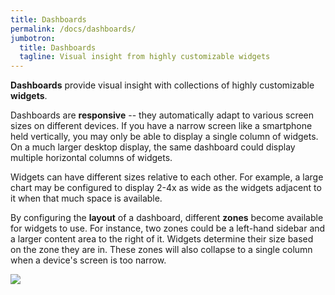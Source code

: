 ```yaml
---
title: Dashboards
permalink: /docs/dashboards/
jumbotron:
  title: Dashboards
  tagline: Visual insight from highly customizable widgets
---
```


**Dashboards** provide visual insight with collections of highly customizable **widgets**.

Dashboards are **responsive** -- they automatically adapt to various screen sizes on different devices. If you have a narrow screen like a smartphone held vertically, you may only be able to display a single column of widgets. On a much larger desktop display, the same dashboard could display multiple horizontal columns of widgets.

Widgets can have different sizes relative to each other. For example, a large chart may be configured to display 2-4x as wide as the widgets adjacent to it when that much space is available.

By configuring the **layout** of a dashboard, different **zones** become available for widgets to use. For instance, two zones could be a left-hand sidebar and a larger content area to the right of it. Widgets determine their size based on the zone they are in. These zones will also collapse to a single column when a device's screen is too narrow.

<div class="cerb-screenshot">
<img src="/assets/images/docs/using-cerb/dashboards/dashboard-tutorial.png" class="screenshot">
</div>
